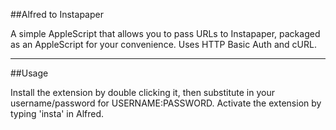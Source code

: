 ##Alfred to Instapaper

A simple AppleScript that allows you to pass URLs to Instapaper, packaged as an AppleScript for your convenience. Uses HTTP Basic Auth and cURL.

---

##Usage

Install the extension by double clicking it, then substitute in your username/password for USERNAME:PASSWORD. Activate the extension by typing 'insta' in Alfred.